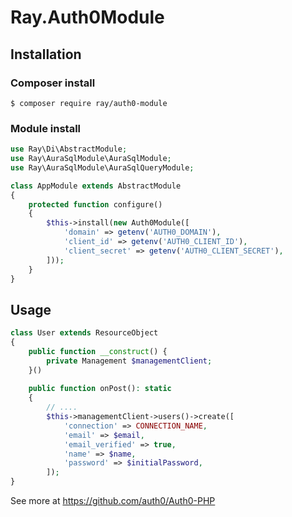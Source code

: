 # Ray.Auth0Module

## Installation

### Composer install

    $ composer require ray/auth0-module

### Module install

```php
use Ray\Di\AbstractModule;
use Ray\AuraSqlModule\AuraSqlModule;
use Ray\AuraSqlModule\AuraSqlQueryModule;

class AppModule extends AbstractModule
{
    protected function configure()
    {
        $this->install(new Auth0Module([
            'domain' => getenv('AUTH0_DOMAIN'),
            'client_id' => getenv('AUTH0_CLIENT_ID'),
            'client_secret' => getenv('AUTH0_CLIENT_SECRET'),
        ]));
    }
}
```
    
## Usage

```php
class User extends ResourceObject
{
    public function __construct() {
        private Management $managementClient;
    }()
    
    public function onPost(): static
    {
        // ....    
        $this->managementClient->users()->create([
            'connection' => CONNECTION_NAME,
            'email' => $email,
            'email_verified' => true,
            'name' => $name,
            'password' => $initialPassword,
        ]);
}
```
See more at https://github.com/auth0/Auth0-PHP
